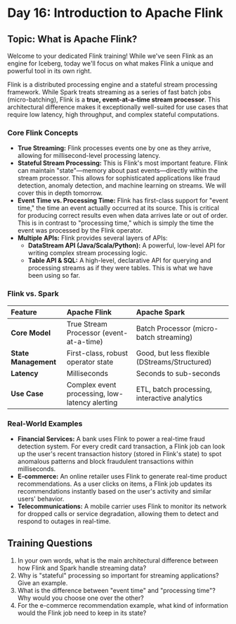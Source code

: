 # Day 16: Introduction to Apache Flink

## Topic: What is Apache Flink?

Welcome to your dedicated Flink training! While we've seen Flink as an engine for Iceberg, today we'll focus on what makes Flink a unique and powerful tool in its own right.

Flink is a distributed processing engine and a stateful stream processing framework. While Spark treats streaming as a series of fast batch jobs (micro-batching), Flink is a **true, event-at-a-time stream processor**. This architectural difference makes it exceptionally well-suited for use cases that require low latency, high throughput, and complex stateful computations.

### Core Flink Concepts

*   **True Streaming:** Flink processes events one by one as they arrive, allowing for millisecond-level processing latency.
*   **Stateful Stream Processing:** This is Flink's most important feature. Flink can maintain "state"—memory about past events—directly within the stream processor. This allows for sophisticated applications like fraud detection, anomaly detection, and machine learning on streams. We will cover this in depth tomorrow.
*   **Event Time vs. Processing Time:** Flink has first-class support for "event time," the time an event actually occurred at its source. This is critical for producing correct results even when data arrives late or out of order. This is in contrast to "processing time," which is simply the time the event was processed by the Flink operator.
*   **Multiple APIs:** Flink provides several layers of APIs:
    *   **DataStream API (Java/Scala/Python):** A powerful, low-level API for writing complex stream processing logic.
    *   **Table API & SQL:** A high-level, declarative API for querying and processing streams as if they were tables. This is what we have been using so far.

### Flink vs. Spark

| Feature | Apache Flink | Apache Spark |
| :--- | :--- | :--- |
| **Core Model** | True Stream Processor (event-at-a-time) | Batch Processor (micro-batch streaming) |
| **State Management** | First-class, robust operator state | Good, but less flexible (DStreams/Structured) |
| **Latency** | Milliseconds | Seconds to sub-seconds |
| **Use Case** | Complex event processing, low-latency alerting | ETL, batch processing, interactive analytics |

### Real-World Examples

*   **Financial Services:** A bank uses Flink to power a real-time fraud detection system. For every credit card transaction, a Flink job can look up the user's recent transaction history (stored in Flink's state) to spot anomalous patterns and block fraudulent transactions within milliseconds.
*   **E-commerce:** An online retailer uses Flink to generate real-time product recommendations. As a user clicks on items, a Flink job updates its recommendations instantly based on the user's activity and similar users' behavior.
*   **Telecommunications:** A mobile carrier uses Flink to monitor its network for dropped calls or service degradation, allowing them to detect and respond to outages in real-time.

## Training Questions

1.  In your own words, what is the main architectural difference between how Flink and Spark handle streaming data?
2.  Why is "stateful" processing so important for streaming applications? Give an example.
3.  What is the difference between "event time" and "processing time"? Why would you choose one over the other?
4.  For the e-commerce recommendation example, what kind of information would the Flink job need to keep in its state?

